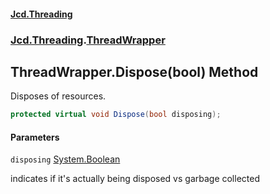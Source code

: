 #### [Jcd.Threading](index.md 'index')
### [Jcd.Threading](Jcd.Threading.md 'Jcd.Threading').[ThreadWrapper](ThreadWrapper.md 'Jcd.Threading.ThreadWrapper')

## ThreadWrapper.Dispose(bool) Method

Disposes of resources.

```csharp
protected virtual void Dispose(bool disposing);
```
#### Parameters

<a name='Jcd.Threading.ThreadWrapper.Dispose(bool).disposing'></a>

`disposing` [System.Boolean](https://docs.microsoft.com/en-us/dotnet/api/System.Boolean 'System.Boolean')

indicates if it's actually being disposed vs garbage collected